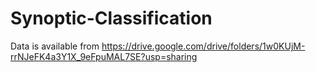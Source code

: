 # Synoptic-Classification

Data is available from https://drive.google.com/drive/folders/1w0KUjM-rrNJeFK4a3Y1X_9eFpuMAL7SE?usp=sharing

